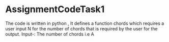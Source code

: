 # AssignmentCodeTask1

The code is written in python , It defines a function chords which requires a user input N for the number of chords that is required by the user for the output.
Input-: The number of chords i.e A
